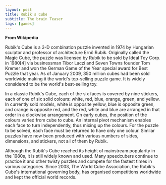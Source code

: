 ```yaml
---
layout: post
title: Rubik's Cube
subtitle: The brain Teaser
tags: [games]
---
```


**From Wikipedia**

Rubik's Cube is a 3-D combination puzzle invented in 1974 by Hungarian sculptor and professor of architecture Ernő Rubik. Originally called the Magic Cube, the puzzle was licensed by Rubik to be sold by Ideal Toy Corp. in 1980[4] via businessman Tibor Laczi and Seven Towns founder Tom Kremer and won the German Game of the Year special award for Best Puzzle that year. As of January 2009, 350 million cubes had been sold worldwide making it the world's top-selling puzzle game. It is widely considered to be the world's best-selling toy.

In a classic Rubik's Cube, each of the six faces is covered by nine stickers, each of one of six solid colours: white, red, blue, orange, green, and yellow. In currently sold models, white is opposite yellow, blue is opposite green, and orange is opposite red, and the red, white and blue are arranged in that order in a clockwise arrangement. On early cubes, the position of the colours varied from cube to cube. An internal pivot mechanism enables each face to turn independently, thus mixing up the colours. For the puzzle to be solved, each face must be returned to have only one colour. Similar puzzles have now been produced with various numbers of sides, dimensions, and stickers, not all of them by Rubik.

Although the Rubik's Cube reached its height of mainstream popularity in the 1980s, it is still widely known and used. Many speedcubers continue to practice it and other twisty puzzles and compete for the fastest times in various categories. Since 2003, The World Cube Association, the Rubik's Cube's international governing body, has organised competitions worldwide and kept the official world records.
